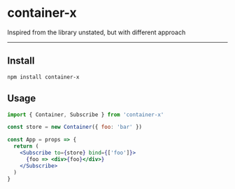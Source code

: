 # container-x

Inspired from the library unstated, but with different approach 

---

## Install
```
npm install container-x
```

## Usage
```jsx
import { Container, Subscribe } from 'container-x'

const store = new Container({ foo: 'bar' })

const App = props => {
  return (
    <Subscribe to={store} bind={['foo']}>
      {foo => <div>{foo}</div>}
    </Subscribe>
  )
}
```
